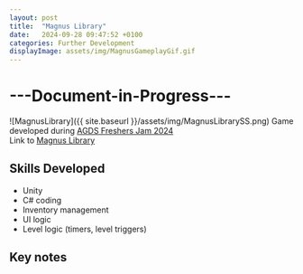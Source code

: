 ```yaml
---
layout: post
title:  "Magnus Library"
date:   2024-09-28 09:47:52 +0100
categories: Further Development
displayImage: assets/img/MagnusGameplayGif.gif
---
```

# ---Document-in-Progress---

![MagnusLibrary]({{ site.baseurl }}/assets/img/MagnusLibrarySS.png)
Game developed during [AGDS Freshers Jam 2024][GameJam]
<br>
Link to [Magnus Library][GameJamLink]

## Skills Developed
- Unity
- C# coding
- Inventory management
- UI logic
- Level logic (timers, level triggers)

## Key notes

[GameJam]: https://itch.io/jam/agds-freshers-jam-2024/entries
[GameJamLink]: https://alex-onions.itch.io/magnuss-libary
